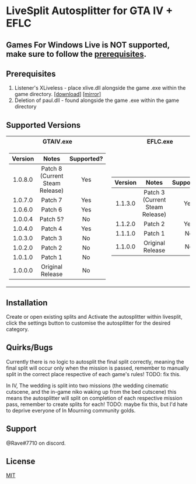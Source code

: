 LiveSplit Autosplitter for GTA IV + EFLC
===

## Games For Windows Live is NOT supported, make sure to follow the [prerequisites](#Prerequisites).

## Prerequisites

1. Listener's XLiveless - place xlive.dll alongside the game .exe within the game directory. [[download]](https://gtaforums.com/topic/388658-relgtaiv-xliveless/) [[mirror]](https://github.com/jfoster/xliveless/releases)
2. Deletion of paul.dll - found alongside the game .exe within the game directory

## Supported Versions

<table>
<tr><th>GTAIV.exe</th><th>EFLC.exe</th></tr>
<tr><td>

|Version|Notes|Supported?|
|:-------:|:--------:|:---:|
|1.0.8.0|Patch 8 (Current Steam Release)|Yes|
|1.0.7.0|Patch 7|Yes|
|1.0.6.0|Patch 6|Yes|
|1.0.0.4|Patch 5?|No|
|1.0.4.0|Patch 4|Yes|
|1.0.3.0|Patch 3|No|
|1.0.2.0|Patch 2|No|
|1.0.1.0|Patch 1|No|
|1.0.0.0|Original Release|No|

</td><td>

|Version|Notes|Supported?|
|:------:|:--------:|:---:|
|1.1.3.0|Patch 3 (Current Steam Release)|Yes|
|1.1.2.0|Patch 2|Yes|
|1.1.1.0|Patch 1|No|
|1.1.0.0|Original Release|No|

</td></tr></table>

<!-- ## Download

Click the "Download Zip" button to download this repository, including autosplitter script, as a .zip file. Use your favourite unarchive utility to unzip the .zip file. -->

## Installation

<!-- Add a Scriptable Auto Splitter component to your Layout.
Right-click on LiveSplit and choose "Edit Layout..." to open the Layout Editor, then click on the Plus-sign and choose "Scriptable Auto Splitter" from the section "Control". You can set the Path of the Script by going into the component settings of the Scriptable Auto Splitter. To get to the settings of the component you can either double click it in the Layout Editor or go into to the Scriptable Auto Splitter Tab of the Layout Settings. Once you've set the Path, the script should automatically load and work. -->

Create or open existing splits and Activate the autosplitter within livesplit, click the settings button to customise the autosplitter for the desired category.

## Quirks/Bugs

Currently there is no logic to autosplit the final split correctly, meaning the final split will occur only when the mission is passed, remember to manually split in the correct place respective of each game's rules! TODO: fix this.

In IV, The wedding is split into two missions (the wedding cinematic cutscene, and the in-game niko waking up from the bed cutscene) this means the autosplitter will split on completion of each respective mission pass, remember to create splits for each! TODO: maybe fix this, but I'd hate to deprive everyone of In Mourning community golds.

## Support

@Rave#7710 on discord.

## License

[MIT](../LICENSE.txt)